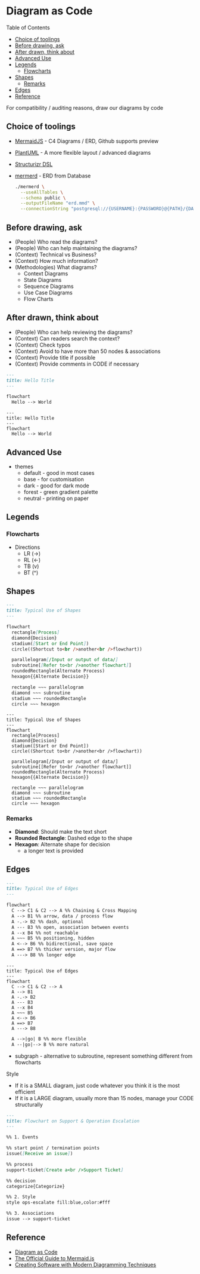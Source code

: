 # Diagram as Code <!-- omit in toc -->

Table of Contents

- [Choice of toolings](#choice-of-toolings)
- [Before drawing, ask](#before-drawing-ask)
- [After drawn, think about](#after-drawn-think-about)
- [Advanced Use](#advanced-use)
- [Legends](#legends)
  - [Flowcharts](#flowcharts)
- [Shapes](#shapes)
  - [Remarks](#remarks)
- [Edges](#edges)
- [Reference](#reference)

For compatibility / auditing reasons, draw our diagrams by code

## Choice of toolings

- [MermaidJS](https://mermaid.js.org "https://mermaid.js.org") - C4 Diagrams / ERD, Github supports preview
- [PlantUML](https://plantuml.com "https://plantuml.com") - A more flexible layout / advanced diagrams
- [Structurizr DSL](https://structurizr.com "https://structurizr.com")
- [mermerd](https://github.com/KarnerTh/mermerd "https://github.com/KarnerTh/mermerd") - ERD from Database

  ```bash
  ./mermerd \
    --useAllTables \
    --schema public \
    --outputFileName "erd.mmd" \
    --connectionString "postgresql://{USERNAME}:{PASSWORD}@{PATH}/{DATABASE}"
  ```

## Before drawing, ask

- (People) Who read the diagrams?
- (People) Who can help maintaining the diagrams?
- (Context) Technical vs Business?
- (Context) How much information?
- (Methodologies) What diagrams?
  - Context Diagrams
  - State Diagrams
  - Sequence Diagrams
  - Use Case Diagrams
  - Flow Charts

## After drawn, think about

- (People) Who can help reviewing the diagrams?
- (Context) Can readers search the context?
- (Context) Check typos
- (Context) Avoid to have more than 50 nodes & associations
- (Context) Provide title if possible
- (Context) Provide comments in CODE if necessary

```markdown
---
title: Hello Title
---

flowchart
  Hello --> World
```

```mermaid
---
title: Hello Title
---
flowchart
  Hello --> World
```

## Advanced Use

- themes
  - default - good in most cases
  - base - for customisation
  - dark - good for dark mode
  - forest - green gradient palette
  - neutral - printing on paper

## Legends

### Flowcharts

- Directions
  - LR (->)
  - RL (<-)
  - TB (v)
  - BT (^)

## Shapes

```markdown
---
title: Typical Use of Shapes
---

flowchart
  rectangle[Process]
  diamond{Decision}
  stadium([Start or End Point])
  circle((Shortcut to<br />another<br />flowchart))

  parallelogram[/Input or output of data/]
  subroutine[[Refer to<br />another flowchart]]
  roundedRectangle(Alternate Process)
  hexagon{{Alternate Decision}}

  rectangle ~~~ parallelogram
  diamond ~~~ subroutine
  stadium ~~~ roundedRectangle
  circle ~~~ hexagon
```

```mermaid
---
title: Typical Use of Shapes
---
flowchart
  rectangle[Process]
  diamond{Decision}
  stadium([Start or End Point])
  circle((Shortcut to<br />another<br />flowchart))

  parallelogram[/Input or output of data/]
  subroutine[[Refer to<br />another flowchart]]
  roundedRectangle(Alternate Process)
  hexagon{{Alternate Decision}}

  rectangle ~~~ parallelogram
  diamond ~~~ subroutine
  stadium ~~~ roundedRectangle
  circle ~~~ hexagon
```

### Remarks

- **Diamond**: Should make the text short
- **Rounded Rectangle**: Dashed edge to the shape
- **Hexagon**: Alternate shape for decision
  - a longer text is provided

## Edges

```markdown
---
title: Typical Use of Edges
---

flowchart
  C --> C1 & C2 --> A %% Chaining & Cross Mapping
  A --> B1 %% arrow, data / process flow
  A -.-> B2 %% dash, optional
  A --- B3 %% open, association between events
  A --x B4 %% not reachable
  A ~~~ B5 %% positioning, hidden
  A <--> B6 %% bidirectional, save space
  A ==> B7 %% thicker version, major flow
  A ---> B8 %% longer edge
```

```mermaid
---
title: Typical Use of Edges
---
flowchart
  C --> C1 & C2 --> A
  A --> B1
  A -.-> B2
  A --- B3
  A --x B4
  A ~~~ B5
  A <--> B6
  A ==> B7
  A ---> B8
```

```markdown
  A -->|go| B %% more flexible
  A --|go|--> B %% more natural
```

- subgraph - alternative to subroutine, represent something different from flowcharts

Style

- If it is a SMALL diagram, just code whatever you think it is the most efficient
- If it is a LARGE diagram, usually more than 15 nodes, manage your CODE structurally

```markdown
---
title: Flowchart on Support & Operation Escalation
---

%% 1. Events

%% start point / termination points
issue([Receive an issue])

%% process
support-ticket[Create a<br />Support Ticket]

%% decision
categorize{Categorize}

%% 2. Style
style ops-escalate fill:blue,color:#fff

%% 3. Associations
issue --> support-ticket
```

## Reference

- [Diagram as Code](https://blog.bytebytego.com/p/diagram-as-code "https://blog.bytebytego.com/p/diagram-as-code")
- [The Official Guide to Mermaid.js](https://mermaid.js.org/landing "https://mermaid.js.org/landing")
- [Creating Software with Modern Diagramming Techniques](https://pragprog.com/titles/apdiag/creating-software-with-modern-diagramming-techniques "https://pragprog.com/titles/apdiag/creating-software-with-modern-diagramming-techniques")
